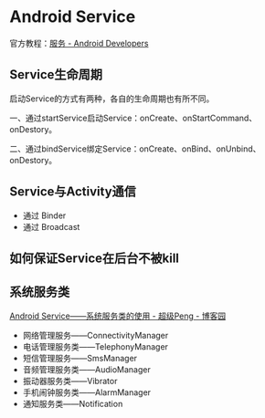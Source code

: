# Android Service

官方教程：[服务 - Android Developers](https://developer.android.com/guide/components/services.html "服务  Android Developers")



## Service生命周期



启动Service的方式有两种，各自的生命周期也有所不同。   

一、通过startService启动Service：onCreate、onStartCommand、onDestory。  

二、通过bindService绑定Service：onCreate、onBind、onUnbind、onDestory。





## Service与Activity通信

* 通过 Binder
* 通过 Broadcast





## 如何保证Service在后台不被kill







## 系统服务类



[Android Service——系统服务类的使用 - 超级Peng - 博客园](http://www.cnblogs.com/PengLee/p/4092712.html "Android Service——系统服务类的使用 - 超级Peng - 博客园")

- 网络管理服务——ConnectivityManager
- 电话管理服务类——TelephonyManager
- 短信管理服务——SmsManager
- 音频管理服务类——AudioManager
- 振动器服务类——Vibrator
- 手机闹钟服务类——AlarmManager
- 通知服务类——Notification


